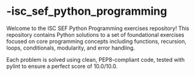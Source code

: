 # -isc_sef_python_programming
Welcome to the ISC SEF Python Programming exercises repository!
This repository contains Python solutions to a set of foundational exercises focused on core programming concepts including functions, recursion, loops, conditionals, modularity, and error handling.

Each problem is solved using clean, PEP8-compliant code, tested with pylint to ensure a perfect score of 10.0/10.0.
